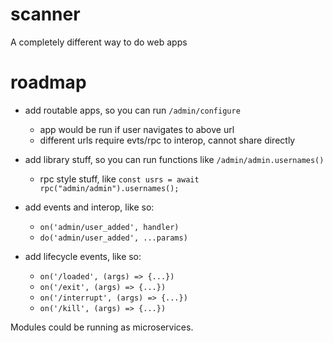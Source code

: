 # scanner
A completely different way to do web apps

# roadmap

* add routable apps, so you can run `/admin/configure`
    * app would be run if user navigates to above url
    * different urls require evts/rpc to interop, cannot share directly

* add library stuff, so you can run functions like `/admin/admin.usernames()`
    * rpc style stuff, like `const usrs = await rpc("admin/admin").usernames();`

* add events and interop, like so:
    * `on('admin/user_added', handler)`
    * `do('admin/user_added', ...params)`

* add lifecycle events, like so:
    * `on('/loaded', (args) => {...})`
    * `on('/exit', (args) => {...})`
    * `on('/interrupt', (args) => {...})`
    * `on('/kill', (args) => {...})`

Modules could be running as microservices.
